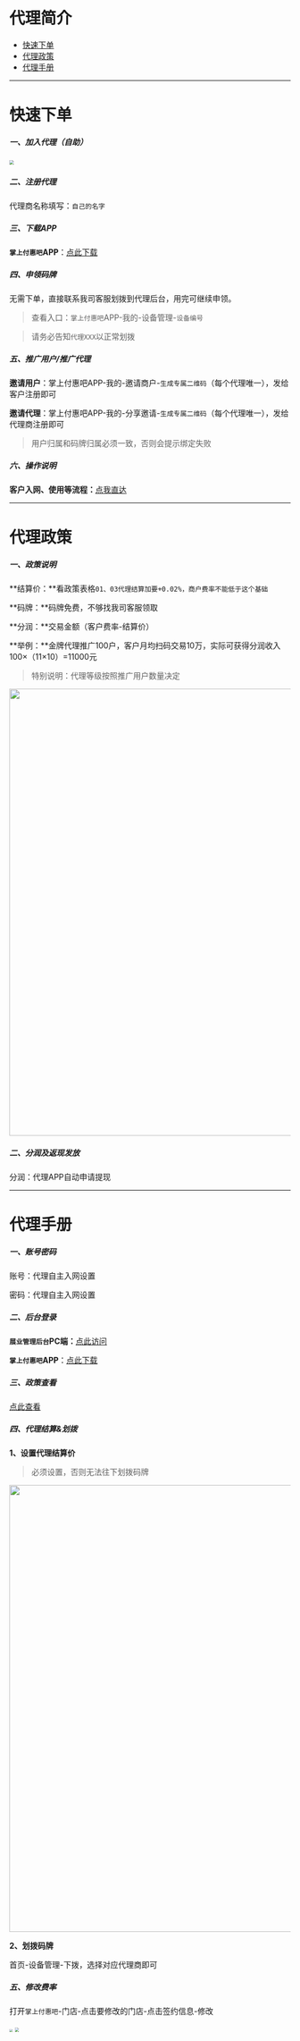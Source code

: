 # 代理简介

- [快速下单](#快速下单)
- [代理政策](#代理政策)
- [代理手册](#代理手册)

---

# 快速下单

##### 一、加入代理（自助）

[<img src="https://cos.zjkmkj.com/media/2024/08/20/3607bbadbff9cbe2b707af1400ef835f-2.webp" style="zoom:50%;" />](https://agenth5new.fuhuiba.ltd//#/register?parentId=1736556838021435393&referrer=%E6%B5%99%E6%B1%9F%E5%8D%A1%E7%9B%9F&tenantId=000001&inviteCode=4ZJ8TW&deptId=1123598813738675301)

##### 二、注册代理

代理商名称填写：`自己的名字`

##### 三、下载APP

**`掌上付惠吧`APP**：[点此下载](http://cloud.ipaycloud.cn/app/#/login?&name=fhb&type=agent&tenantId=000001&mode=prod)

##### 四、申领码牌

无需下单，直接联系我司客服划拨到代理后台，用完可继续申领。

> 查看入口：`掌上付惠吧`APP-我的-设备管理-`设备编号`

> 请务必告知`代理XXX`以正常划拨

##### 五、推广用户/推广代理

**邀请用户**：掌上付惠吧APP-我的-邀请商户-`生成专属二维码`（每个代理唯一），发给客户注册即可

**邀请代理**：掌上付惠吧APP-我的-分享邀请-`生成专属二维码`（每个代理唯一），发给代理商注册即可

> 用户归属和码牌归属必须一致，否则会提示绑定失败

##### 六、操作说明

**客户入网、使用等流程：**[点我直达](tool/fhm.md)

---

# 代理政策

##### 一、政策说明

**结算价：**看政策表格`01、03代理结算加要+0.02%，商户费率不能低于这个基础`

**码牌：**码牌免费，不够找我司客服领取

**分润：**交易金额（客户费率-结算价）

**举例：**金牌代理推广100户，客户月均扫码交易10万，实际可获得分润收入100×（11×10）=11000元

> 特别说明：代理等级按照推广用户数量决定

<img src="https://cos.zjkmkj.com/media/2024/08/20/ee09078003c98ddd5194f2ab2871bc9c-2.webp" width=800 /><br>

##### 二、分润及返现发放

分润：代理APP自动申请提现

---

# 代理手册

##### 一、账号密码

账号：代理自主入网设置

密码：代理自主入网设置

##### 二、后台登录

**`展业管理后台`PC端：**[点此访问](https://agentnew.fuhuiba.ltd/#/login)

**`掌上付惠吧`APP**：[点此下载](http://cloud.ipaycloud.cn/app/#/login?&name=fhb&type=agent&tenantId=000001&mode=prod)

##### 三、政策查看

[点此查看](#代理政策)

##### 四、代理结算&划拨

**1、设置代理结算价**

> 必须设置，否则无法往下划拨码牌

<img src="https://cos.zjkmkj.com/media/2024/08/20/62dd5e17897fe57f48ba96dd030700f9-2.webp" width=800 /><br>

**2、划拨码牌**

首页-设备管理-下拨，选择对应代理商即可

##### 五、修改费率

打开`掌上付惠吧`-门店-点击要修改的门店-点击签约信息-修改

<img src="https://wiki.zjkm.xyz/media/202403290843536.jpg" style="zoom:35%;" />

<img src="https://wiki.zjkm.xyz/media/202403290846134.jpg" style="zoom:48%;" />

